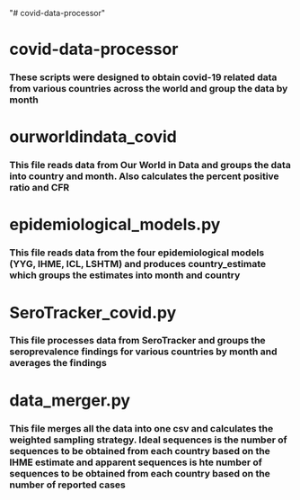 "# covid-data-processor" 

# covid-data-processor
### These scripts were designed to obtain covid-19 related data from various countries across the world and group the data by month

# ourworldindata_covid
### This file reads data from Our World in Data and groups the data into country and month. Also calculates the percent positive ratio and CFR

# epidemiological_models.py
### This file reads data from the four epidemiological models (YYG, IHME, ICL, LSHTM) and produces country_estimate which groups the estimates into month and country

# SeroTracker_covid.py 
### This file processes data from SeroTracker and groups the seroprevalence findings for various countries by month and averages the findings

# data_merger.py
### This file merges all the data into one csv and calculates the weighted sampling strategy. Ideal sequences is the number of sequences to be obtained from each country based on the IHME estimate and apparent sequences is hte number of sequences to be obtained from each country based on the number of reported cases